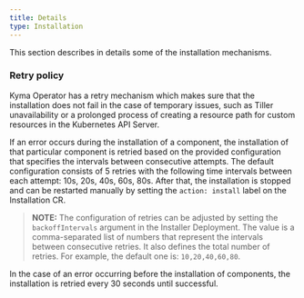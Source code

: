```yaml
---
title: Details
type: Installation
---
```


This section describes in details some of the installation mechanisms.

### Retry policy

Kyma Operator has a retry mechanism which makes sure that the installation does not fail in the case of temporary issues, such as Tiller unavailability or a prolonged process of creating a resource path for custom resources in the Kubernetes API Server. 

If an error occurs during the installation of a component, the installation of that particular component is retried based on the provided configuration that specifies the intervals between consecutive attempts. The default configuration consists of 5 retries with the following time intervals between each attempt: 10s, 20s, 40s, 60s, 80s. After that, the installation is stopped and can be restarted manually by setting the `action: install` label on the Installation CR.

> **NOTE:** The configuration of retries can be adjusted by setting the `backoffIntervals` argument in the Installer Deployment. The value is a comma-separated list of numbers that represent the intervals between consecutive retries. It also defines the total number of retries. For example, the default one is: `10,20,40,60,80`.

In the case of an error occurring before the installation of components, the installation is retried every 30 seconds until successful. 
